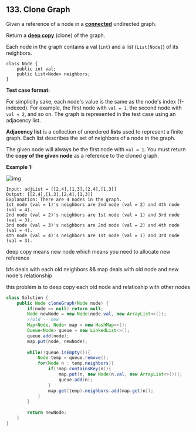 ## 133. Clone Graph

Given a reference of a node in a **[connected](https://en.wikipedia.org/wiki/Connectivity_(graph_theory)#Connected_graph)** undirected graph.

Return a [**deep copy**](https://en.wikipedia.org/wiki/Object_copying#Deep_copy) (clone) of the graph.

Each node in the graph contains a val (`int`) and a list (`List[Node]`) of its neighbors.

```
class Node {
    public int val;
    public List<Node> neighbors;
}
```

 

**Test case format:**

For simplicity sake, each node's value is the same as the node's index (1-indexed). For example, the first node with `val = 1`, the second node with `val = 2`, and so on. The graph is represented in the test case using an adjacency list.

**Adjacency list** is a collection of unordered **lists** used to represent a finite graph. Each list describes the set of neighbors of a node in the graph.

The given node will always be the first node with `val = 1`. You must return the **copy of the given node** as a reference to the cloned graph.

 

**Example 1:**

![img](https://assets.leetcode.com/uploads/2019/11/04/133_clone_graph_question.png)

```
Input: adjList = [[2,4],[1,3],[2,4],[1,3]]
Output: [[2,4],[1,3],[2,4],[1,3]]
Explanation: There are 4 nodes in the graph.
1st node (val = 1)'s neighbors are 2nd node (val = 2) and 4th node (val = 4).
2nd node (val = 2)'s neighbors are 1st node (val = 1) and 3rd node (val = 3).
3rd node (val = 3)'s neighbors are 2nd node (val = 2) and 4th node (val = 4).
4th node (val = 4)'s neighbors are 1st node (val = 1) and 3rd node (val = 3).
```



deep copy means new node which means you need to allocate new reference

bfs deals with each old neighbors && map deals with old node and new node's relationship

this problem is to deep copy each old node and relatioship with other nodes



```java
class Solution {
    public Node cloneGraph(Node node) {
        if(node == null) return null;
        Node newNode = new Node(node.val, new ArrayList<>());
        //old -- new 
        Map<Node, Node> map = new HashMap<>();
        Queue<Node> queue = new LinkedList<>();
        queue.add(node);
        map.put(node, newNode);
        
        while(!queue.isEmpty()){
            Node temp = queue.remove();
            for(Node n : temp.neighbors){
                if(!map.containsKey(n)){
                    map.put(n, new Node(n.val, new ArrayList<>()));
                    queue.add(n);
                }
                map.get(temp).neighbors.add(map.get(n));
            }
        }
        
        return newNode;
    }
}
```

